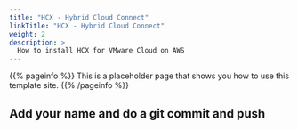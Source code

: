 ```yaml
---
title: "HCX - Hybrid Cloud Connect"
linkTitle: "HCX - Hybrid Cloud Connect"
weight: 2
description: >
  How to install HCX for VMware Cloud on AWS 
---
```


{{% pageinfo %}}
This is a placeholder page that shows you how to use this template site.
{{% /pageinfo %}}

## Add your name and do a git commit and push
